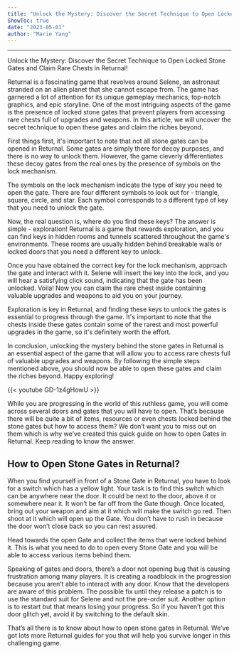 ```yaml
---
title: "Unlock the Mystery: Discover the Secret Technique to Open Locked Stone Gates and Claim Rare Chests in Returnal!"
ShowToc: true 
date: "2023-05-01"
author: "Marie Yang"
---
```

*****
Unlock the Mystery: Discover the Secret Technique to Open Locked Stone Gates and Claim Rare Chests in Returnal!

Returnal is a fascinating game that revolves around Selene, an astronaut stranded on an alien planet that she cannot escape from. The game has garnered a lot of attention for its unique gameplay mechanics, top-notch graphics, and epic storyline. One of the most intriguing aspects of the game is the presence of locked stone gates that prevent players from accessing rare chests full of upgrades and weapons. In this article, we will uncover the secret technique to open these gates and claim the riches beyond.

First things first, it's important to note that not all stone gates can be opened in Returnal. Some gates are simply there for decoy purposes, and there is no way to unlock them. However, the game cleverly differentiates these decoy gates from the real ones by the presence of symbols on the lock mechanism.

The symbols on the lock mechanism indicate the type of key you need to open the gate. There are four different symbols to look out for - triangle, square, circle, and star. Each symbol corresponds to a different type of key that you need to unlock the gate.

Now, the real question is, where do you find these keys? The answer is simple - exploration! Returnal is a game that rewards exploration, and you can find keys in hidden rooms and tunnels scattered throughout the game's environments. These rooms are usually hidden behind breakable walls or locked doors that you need a different key to unlock.

Once you have obtained the correct key for the lock mechanism, approach the gate and interact with it. Selene will insert the key into the lock, and you will hear a satisfying click sound, indicating that the gate has been unlocked. Voila! Now you can claim the rare chest inside containing valuable upgrades and weapons to aid you on your journey.

Exploration is key in Returnal, and finding these keys to unlock the gates is essential to progress through the game. It's important to note that the chests inside these gates contain some of the rarest and most powerful upgrades in the game, so it's definitely worth the effort.

In conclusion, unlocking the mystery behind the stone gates in Returnal is an essential aspect of the game that will allow you to access rare chests full of valuable upgrades and weapons. By following the simple steps mentioned above, you should now be able to open these gates and claim the riches beyond. Happy exploring!

{{< youtube GD-1z4gHowU >}} 



While you are progressing in the world of this ruthless game, you will come across several doors and gates that you will have to open. That’s because there will be quite a bit of items, resources or even chests locked behind the stone gates but how to access them? We don’t want you to miss out on them which is why we’ve created this quick guide on how to open Gates in Returnal. Keep reading to know the answer.
 
## How to Open Stone Gates in Returnal?
 
When you find yourself in front of a Stone Gate in Returnal, you have to look for a switch which has a yellow light. Your task is to find this switch which can be anywhere near the door. It could be next to the door, above it or somewhere near it. It won’t be far off from the Gate though. Once located, bring out your weapon and aim at it which will make the switch go red. Then shoot at it which will open up the Gate. You don’t have to rush in because the door won’t close back so you can rest assured.
 

 
Head towards the open Gate and collect the items that were locked behind it. This is what you need to do to open every Stone Gate and you will be able to access various items behind them.
 
Speaking of gates and doors, there’s a door not opening bug that is causing frustration among many players. It is creating a roadblock in the progression because you aren’t able to interact with any door. Know that the developers are aware of this problem. The possible fix until they release a patch is to use the standard suit for Selene and not the pre-order suit. Another option is to restart but that means losing your progress. So if you haven’t got this door glitch yet, avoid it by switching to the default skin.
 
That’s all there is to know about how to open stone gates in Returnal. We’ve got lots more Returnal guides for you that will help you survive longer in this challenging game.




